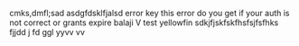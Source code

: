 
cmks,dmfl;sad
asdgfdsklfjalsd
error key
this error do you get if your auth is not correct or grants expire balaji
V
test yellowfin
sdkjfjskfskfhsfsjfsfhks
fjjdd
j
fd
ggl
yyvv
vv
